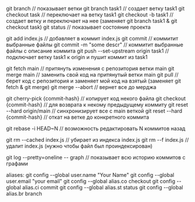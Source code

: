 git branch    // показывает ветки
git branch task1    // создает ветку task1
git checkout task    // переключает на ветку task1
git checkout -b task1    // создает ветку и переключает на нее (заменяет git branch task1 & git checkout task)
git status    // показывает состояние проекта

git add index.js    // добавляет в коммит index.js
git commit    // коммитит выбранные файлы
git commit -m "some descr"    // коммитит выбранные файлы с описание коммита
git push --set-upstream origin task1    // подключает ветку task1 к origin и пушит коммит из task1

git fetch main   // притянуть изменения с репозитория ветки main
git merge main   // заменить свой код на притянутый ветки main
git pull    // берет код с репозитория и заменяет мой код на взятый (заменяет git fetch & git merge)
git merge --abort    // вернет все до мерджа 

git cherry-pick {commit-hash}   // копирует код некого файла
git checkout {commit-hash}    // для возврата к некому предыдущему коммиту
git reset --hard origin/main    // синхронизирует все с main веткой
git reset --hard {commit-hash}    // откат на ветке до конкретного коммита 

git rebase -i HEAD~N    // возможность редактировать N коммитов назад 

git rm --cached index.js    // убирает из индекса index.js
git rm --f index.js    // удалит index.js (нужно чтобы файл был проиндексирован)

git log --pretty=oneline -- graph    // показывает всю историю коммитов с графами


aliases:
git config --global user.name "Your Name"
git config --global user.email "your email"
git config --global alias.co checkout
git config --global alias.ci commit
git config --global alias.st status
git config --global alias.br branch
